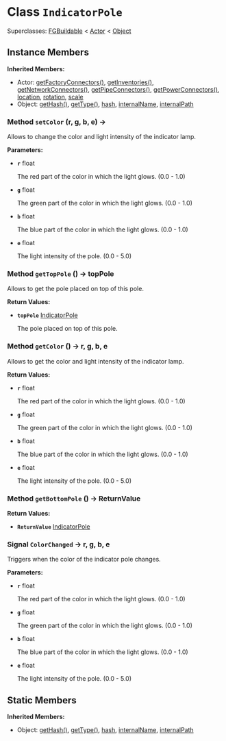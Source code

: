 # Class <code>IndicatorPole</code>

Superclasses: <a href="FGBuildable.md">FGBuildable</a> < <a href="Actor.md">Actor</a> < <a href="Object.md">Object</a>


## Instance Members
<b>Inherited Members:</b>
- Actor: <a href="Actor.md#getFactoryConnectors">getFactoryConnectors()</a>, <a href="Actor.md#getInventories">getInventories()</a>, <a href="Actor.md#getNetworkConnectors">getNetworkConnectors()</a>, <a href="Actor.md#getPipeConnectors">getPipeConnectors()</a>, <a href="Actor.md#getPowerConnectors">getPowerConnectors()</a>, <a href="Actor.md#location">location</a>, <a href="Actor.md#rotation">rotation</a>, <a href="Actor.md#scale">scale</a>
- Object: <a href="Object.md#getHash">getHash()</a>, <a href="Object.md#getType">getType()</a>, <a href="Object.md#hash">hash</a>, <a href="Object.md#internalName">internalName</a>, <a href="Object.md#internalPath">internalPath</a>
### Method <code>setColor</code> (r, g, b, e) → 
Allows to change the color and light intensity of the indicator lamp.

<b>Parameters:</b>

- <code><b>r</b></code> float

  The red part of the color in which the light glows. (0.0 - 1.0)
- <code><b>g</b></code> float

  The green part of the color in which the light glows. (0.0 - 1.0)
- <code><b>b</b></code> float

  The blue part of the color in which the light glows. (0.0 - 1.0)
- <code><b>e</b></code> float

  The light intensity of the pole. (0.0 - 5.0)

### Method <code>getTopPole</code> () → topPole
Allows to get the pole placed on top of this pole.


<b>Return Values:</b>

- <code><b>topPole</b></code> <a href="IndicatorPole.md">IndicatorPole</a>

  The pole placed on top of this pole.
### Method <code>getColor</code> () → r, g, b, e
Allows to get the color and light intensity of the indicator lamp.


<b>Return Values:</b>

- <code><b>r</b></code> float

  The red part of the color in which the light glows. (0.0 - 1.0)
- <code><b>g</b></code> float

  The green part of the color in which the light glows. (0.0 - 1.0)
- <code><b>b</b></code> float

  The blue part of the color in which the light glows. (0.0 - 1.0)
- <code><b>e</b></code> float

  The light intensity of the pole. (0.0 - 5.0)
### Method <code>getBottomPole</code> () → ReturnValue



<b>Return Values:</b>

- <code><b>ReturnValue</b></code> <a href="IndicatorPole.md">IndicatorPole</a>

  
### Signal <code>ColorChanged</code> → r, g, b, e
Triggers when the color of the indicator pole changes.

<b>Parameters:</b>

- <code><b>r</b></code> float

  The red part of the color in which the light glows. (0.0 - 1.0)
- <code><b>g</b></code> float

  The green part of the color in which the light glows. (0.0 - 1.0)
- <code><b>b</b></code> float

  The blue part of the color in which the light glows. (0.0 - 1.0)
- <code><b>e</b></code> float

  The light intensity of the pole. (0.0 - 5.0)
## Static Members
<b>Inherited Members:</b>
- Object: <a href="Object.md#getHash">getHash()</a>, <a href="Object.md#getType">getType()</a>, <a href="Object.md#hash">hash</a>, <a href="Object.md#internalName">internalName</a>, <a href="Object.md#internalPath">internalPath</a>